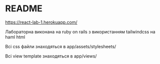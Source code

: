 # README 

https://react-lab-1.herokuapp.com/

Лабораторна виконана на ruby on rails з використанням tailwindcss на haml html 

Всі css файли знаходяться в app/assets/stylesheets/

Всі view template знаходяться в app/views/
